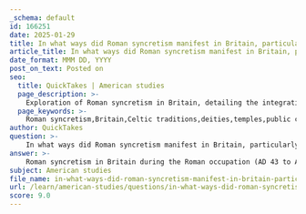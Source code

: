 ```yaml
---
_schema: default
id: 166251
date: 2025-01-29
title: In what ways did Roman syncretism manifest in Britain, particularly with the integration of British gods?
article_title: In what ways did Roman syncretism manifest in Britain, particularly with the integration of British gods?
date_format: MMM DD, YYYY
post_on_text: Posted on
seo:
  title: QuickTakes | American studies
  page_description: >-
    Exploration of Roman syncretism in Britain, detailing the integration of British gods with Roman practices, hybrid deities, temple constructions, public rituals, and the influence of Christianity.
  page_keywords: >-
    Roman syncretism,Britain,Celtic traditions,deities,temples,public ceremonies,cultural exchange,Christianization
author: QuickTakes
question: >-
    In what ways did Roman syncretism manifest in Britain, particularly with the integration of British gods?
answer: >-
    Roman syncretism in Britain during the Roman occupation (AD 43 to AD 410) manifested primarily through the integration of Roman religious practices with indigenous Celtic traditions. This blending resulted in a unique religious landscape characterized by the fusion of Roman and Celtic deities, rituals, and worship practices.\n\n### Key Aspects of Roman Syncretism in Britain\n\n1. **Hybrid Deities**: The Romans practiced syncretism by equating their gods with local Celtic deities. For example, the Roman god Mercury was associated with the Celtic god Lugus, while the goddess Sulis was worshipped as a combination of the Roman Minerva and the local deity. This practice allowed for a smoother integration of Roman religious beliefs into the existing Celtic framework.\n\n2. **Construction of Temples**: The establishment of Roman-style towns and infrastructure facilitated the construction of temples dedicated to Roman gods, such as Jupiter and Mars. These temples often incorporated local architectural styles and were sometimes built on sites that were already sacred to the Celtic people, further blending the two religious traditions.\n\n3. **Public Ceremonies and Rituals**: Public ceremonies honoring both Roman and Celtic deities became common, reflecting the coexistence of the two belief systems. The presence of Roman military and administrative personnel helped to entrench these practices within local culture, leading to a complex interplay between Roman and indigenous religious traditions.\n\n4. **Cultural Exchange**: The Roman occupation encouraged cultural exchange, where local customs and beliefs influenced Roman practices and vice versa. This exchange was not limited to religion but extended to various aspects of daily life, including language, governance, and art.\n\n5. **Christianization**: The later introduction of Christianity in Britain also exhibited elements of syncretism, as early Christian missionaries often adapted local customs and traditions to facilitate the acceptance of the new faith. This process was influenced by the earlier blending of Roman and Celtic religious practices, which had already established a precedent for integrating diverse beliefs.\n\n### Conclusion\n\nThe syncretism observed in Roman Britain illustrates a dynamic process of cultural integration, where Roman religious practices were not simply imposed but rather adapted and blended with local traditions. This resulted in a rich tapestry of religious life that reflected both Roman and Celtic influences, shaping the spiritual landscape of Britain during and after the Roman occupation. The legacy of this syncretism can still be seen in various aspects of British culture today.
subject: American studies
file_name: in-what-ways-did-roman-syncretism-manifest-in-britain-particularly-with-the-integration-of-british-gods.md
url: /learn/american-studies/questions/in-what-ways-did-roman-syncretism-manifest-in-britain-particularly-with-the-integration-of-british-gods
score: 9.0
---
```


&nbsp;